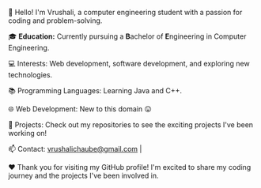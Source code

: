 👋 Hello! I'm Vrushali, a computer engineering student with a passion for coding and problem-solving.

🎓 <b>Education:</b> Currently pursuing a <b>B</b>achelor of <b>E</b>ngineering in Computer Engineering.

💻 Interests: Web development, software development, and exploring new technologies.

📚 Programming Languages: Learning Java and C++.

🌐 Web Development: New to this domain 😛

🚀 Projects: Check out my repositories to see the exciting projects I've been working on!

📫 Contact: vrushalichaube@gmail.com | 

❤ Thank you for visiting my GitHub profile! I'm excited to share my coding journey and the projects I've been involved in.

<!---
Vrushu2004/Vrushu2004 is a ✨ special ✨ repository because its `README.md` (this file) appears on your GitHub profile.
You can click the Preview link to take a look at your changes.
--->
